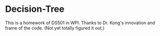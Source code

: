 # Decision-Tree
This is a homework of DS501 in WPI. Thanks to Dr. Kong's innovation and frame of the code. (Not yet totally figured it out.)
